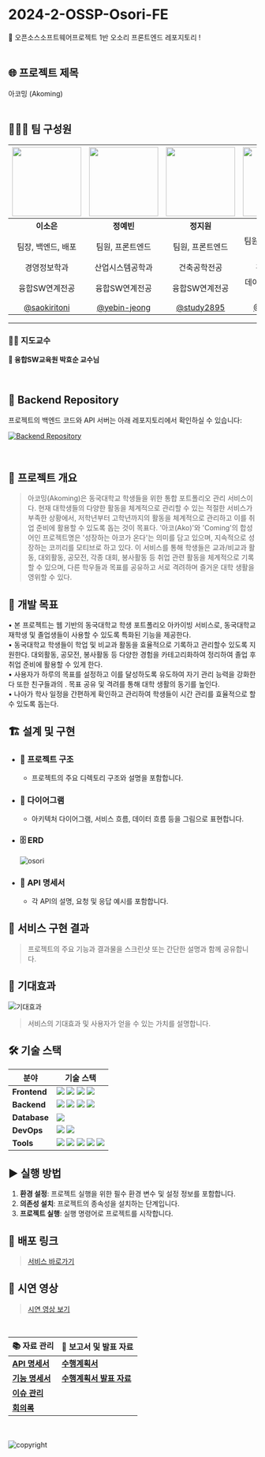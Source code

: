 # 2024-2-OSSP-Osori-FE
🍊 오픈소스소프트웨어프로젝트 1반 오소리 프론트엔드 레포지토리 !
<br><br>


## 🌐 프로젝트 제목
아코밍 (Akoming)
<br><br>


## 🧑‍🤝‍🧑 팀 구성원

| <img src="https://github.com/user-attachments/assets/4da10aed-14f2-461a-acd6-182c8e4b60ad" width="140" /> | <img src="https://github.com/user-attachments/assets/684e8c19-58a4-47ce-ab4c-5ae0d68a1f2628ddd73adf" width="140" /> | <img src="https://github.com/user-attachments/assets/a80b532e-c2f9-4136-9ebf-f5706ebd29b5" width="140" /> | <img src="https://github.com/user-attachments/assets/0bbeb677-c1ef-4075-944f-e2dac4ecc4fc" width="140" /> |
| :-----------------: | :-----------------: | :-----------------: | :----------------: |
| **이소은**       | **정예빈**       | **정지원**       | **최 민**       |
| 팀장, 백엔드, 배포    | 팀원, 프론트엔드    | 팀원, 프론트엔드    | 팀원, 프론트엔드, 배포  |
| 경영정보학과  | 산업시스템공학과      | 건축공학전공    | 경영정보학과     |
| 융합SW연계전공    | 융합SW연계전공    | 융합SW연계전공 | 데이터사이언스연계전공 |
| [@saokiritoni](https://github.com/saokiritoni) | [@yebin-jeong](https://github.com/yebin-jeong) | [@study2895](https://github.com/study2895) | [@Minn-Choi](https://github.com/Minn-Choi) |

---

### 👨‍🏫 지도교수
**📘 융합SW교육원 박효순 교수님**

<br>

## 🔗 Backend Repository

프로젝트의 백엔드 코드와 API 서버는 아래 레포지토리에서 확인하실 수 있습니다:

[![Backend Repository](https://img.shields.io/badge/Backend-Repository-orange?style=for-the-badge&logo=github)](https://github.com/saokiritoni/2024-2-OSSProj-Osori-BE-01/tree/main)


<br>

## 📝 프로젝트 개요

> 아코밍(Akoming)은 동국대학교 학생들을 위한 통합 포트폴리오 관리 서비스이다. 현재 대학생들의 다양한 활동을 체계적으로 관리할 수 있는 적절한 서비스가 부족한 상황에서, 저학년부터 고학년까지의 활동을 체계적으로 관리하고 이를 취업 준비에 활용할 수 있도록 돕는 것이 목표다. '아코(Ako)'와 'Coming'의 합성어인 프로젝트명은 '성장하는 아코가 온다'는 의미를 담고 있으며, 지속적으로 성장하는 코끼리를 모티브로 하고 있다. 이 서비스를 통해 학생들은 교과/비교과 활동, 대외활동, 공모전, 각종 대회, 봉사활동 등 취업 관련 활동을 체계적으로 기록할 수 있으며, 다른 학우들과 목표를 공유하고 서로 격려하며 즐거운 대학 생활을 영위할 수 있다.


## 🎯 개발 목표

• 본 프로젝트는 웹 기반의 동국대학교 학생 포트폴리오 아카이빙 서비스로, 동국대학교 재학생 및 졸업생들이 사용할 수 있도록 특화된 기능을 제공한다.<br>
• 동국대학교 학생들이 학업 및 비교과 활동을 효율적으로 기록하고 관리할수 있도록 지원한다. 대외활동, 공모전, 봉사활동 등 다양한 경험을 카테고리화하여 정리하여 졸업 후 취업 준비에 활용할 수 있게 한다.<br>
• 사용자가 하루의 목표를 설정하고 이를 달성하도록 유도하여 자기 관리 능력을 강화한다 또한 친구들과의 . 목표 공유 및 격려를 통해 대학 생활의 동기를
높인다.<br>
• 나아가 학사 일정을 간편하게 확인하고 관리하여 학생들이 시간 관리를 효율적으로 할 수 있도록 돕는다.



## 🏗 설계 및 구현

- ### 📂 프로젝트 구조
  - 프로젝트의 주요 디렉토리 구조와 설명을 포함합니다.

- ### 🧩 다이어그램
  - 아키텍처 다이어그램, 서비스 흐름, 데이터 흐름 등을 그림으로 표현합니다.

- ### 🗄 ERD
  ![osori](https://github.com/user-attachments/assets/d90a2ae9-aac0-4ba0-92bf-fd08abee8d4b)


- ### 📑 API 명세서
  - 각 API의 설명, 요청 및 응답 예시를 포함합니다.



## 🚀 서비스 구현 결과

> 프로젝트의 주요 기능과 결과물을 스크린샷 또는 간단한 설명과 함께 공유합니다.



## 🌈 기대효과


![기대효과](https://github.com/user-attachments/assets/dd9ea712-bff6-49e6-8082-1051c6cc64ee)


> 서비스의 기대효과 및 사용자가 얻을 수 있는 가치를 설명합니다.



## 🛠 기술 스택

| **분야**      | **기술 스택**                                                                                                                                                                                                                                                                                                                             |
|---------------|------------------------------------------------------------------------------------------------------------------------------------------------------------------------------------------------------------------------------------------------------------------------------------------------------------------------------------------|
| **Frontend**  | <img src="https://img.shields.io/badge/Vue.js-4FC08D?style=flat-square&logo=Vue.js&logoColor=white"> <img src="https://img.shields.io/badge/Tailwind CSS-06B6D4?style=flat-square&logo=tailwindcss&logoColor=white"> <img src="https://img.shields.io/badge/Axios-5A29E4?style=flat-square&logo=axios&logoColor=white"> <img src="https://img.shields.io/badge/Javascript-F7DF1E?style=flat-square&logo=javascript&logoColor=black"> |
| **Backend**   | <img src="https://img.shields.io/badge/Java-007396?style=flat-square&logo=java&logoColor=white"> <img src="https://img.shields.io/badge/Spring-6DB33F?style=flat-square&logo=spring&logoColor=white"> <img src="https://img.shields.io/badge/Redis-FF4438?style=flat-square&logo=redis&logoColor=white"> <img src="https://img.shields.io/badge/Swagger-85EA2D?style=flat-square&logo=swagger&logoColor=black"> |
| **Database**  | <img src="https://img.shields.io/badge/MySQL-4479A1?style=flat-square&logo=mysql&logoColor=white">                                                                                                                                                                                                                                        |
| **DevOps**    | <img src="https://img.shields.io/badge/AWS-232F3E?style=flat-square&logo=amazonwebservices&logoColor=white"> <img src="https://img.shields.io/badge/Vercel-000000?style=flat-square&logo=vercel&logoColor=white">                                                                                                                       |
| **Tools**     | <img src="https://img.shields.io/badge/Discord-5865F2?style=flat-square&logo=discord&logoColor=white"> <img src="https://img.shields.io/badge/Figma-F24E1E?style=flat-square&logo=figma&logoColor=white"> <img src="https://img.shields.io/badge/Notion-000000?style=flat-square&logo=notion&logoColor=white"> <img src="https://img.shields.io/badge/Github-181717?style=flat-square&logo=github&logoColor=white"> <img src="https://img.shields.io/badge/Git-F05032?style=flat-square&logo=git&logoColor=white"> |




## ▶ 실행 방법

1. **환경 설정**: 프로젝트 실행을 위한 필수 환경 변수 및 설정 정보를 포함합니다.
2. **의존성 설치**: 프로젝트의 종속성을 설치하는 단계입니다.
3. **프로젝트 실행**: 실행 명령어로 프로젝트를 시작합니다.



## 🔗 배포 링크

> [서비스 바로가기](#)



## 🎥 시연 영상

> [시연 영상 보기](#)

<br>

| 📚 자료 관리                | 📄 보고서 및 발표 자료      |
|-----------------------------|-----------------------------|
| [**API 명세서**](https://www.notion.so/API-12db4ba0516b81ec851acf0067da9ba1?pvs=4) | [**수행계획서**](https://github.com/CSID-DGU/2024-2-OSSProj-Osori-FE-01/blob/main/docs/%5BOSSP-2%5D%20%E1%84%8B%E1%85%A9%E1%84%91%E1%85%B3%E1%86%AB%E1%84%89%E1%85%A9%E1%84%89%E1%85%B3SW%E1%84%91%E1%85%B3%E1%84%85%E1%85%A9%E1%84%8C%E1%85%A6%E1%86%A8%E1%84%90%E1%85%B3%20%E1%84%89%E1%85%AE%E1%84%92%E1%85%A2%E1%86%BC%E1%84%80%E1%85%A8%E1%84%92%E1%85%AC%E1%86%A8%E1%84%89%E1%85%A5_%E1%84%8B%E1%85%A9%E1%84%89%E1%85%A9%E1%84%85%E1%85%B5.pdf) |
| [**기능 명세서**](https://www.notion.so/12db4ba0516b810bb53bfacb7de892d7?pvs=4) | [**수행계획서 발표 자료**](https://github.com/CSID-DGU/2024-2-OSSProj-Osori-FE-01/blob/main/docs/%5BOSSP-2%5D%20%EC%98%A4%ED%94%88%EC%86%8C%EC%8A%A4SW%ED%94%84%EB%A1%9C%EC%A0%9D%ED%8A%B8%20%EC%88%98%ED%96%89%EA%B3%84%ED%9A%8D%EC%84%9C_1%ED%8C%80_%EC%98%A4%EC%86%8C%EB%A6%AC_%EB%B0%9C%ED%91%9C%EC%9E%90%EB%A3%8C.pdf) |
| [**이슈 관리**](https://github.com/CSID-DGU/2024-2-OSSProj-Osori-FE-01/issues)     |                             |
| [**회의록**](https://github.com/CSID-DGU/2024-2-OSSProj-Osori-FE-01/blob/main/docs/%ED%9A%8C%EC%9D%98%EB%A1%9D.md)       |




<br><br>
![copyright](https://github.com/user-attachments/assets/86e0a1c9-c081-4340-b141-f1cdd5b3d9c6)




